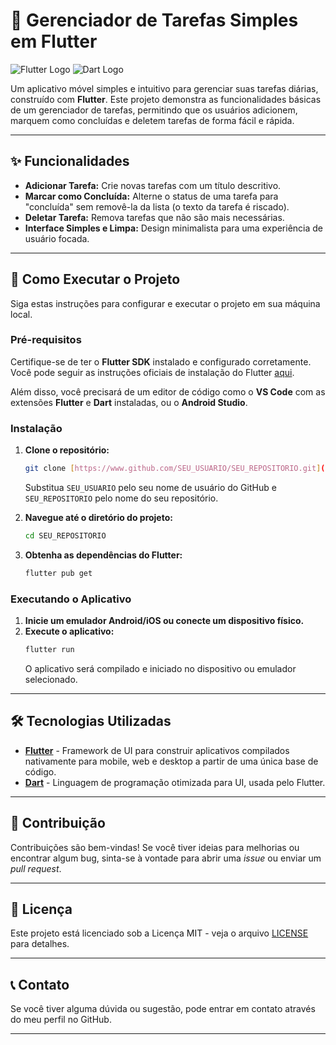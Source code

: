 # 📝 Gerenciador de Tarefas Simples em Flutter  
   
![Flutter Logo](https://img.shields.io/badge/Flutter-02569B?style=for-the-badge&logo=flutter&logoColor=white)
![Dart Logo](https://img.shields.io/badge/Dart-0175C2?style=for-the-badge&logo=dart&logoColor=white)

Um aplicativo móvel simples e intuitivo para gerenciar suas tarefas diárias, construído com **Flutter**. Este projeto demonstra as funcionalidades básicas de um gerenciador de tarefas, permitindo que os usuários adicionem, marquem como concluídas e deletem tarefas de forma fácil e rápida.

---

## ✨ Funcionalidades

* **Adicionar Tarefa:** Crie novas tarefas com um título descritivo.
* **Marcar como Concluída:** Alterne o status de uma tarefa para "concluída" sem removê-la da lista (o texto da tarefa é riscado).
* **Deletar Tarefa:** Remova tarefas que não são mais necessárias.
* **Interface Simples e Limpa:** Design minimalista para uma experiência de usuário focada.

---

## 🚀 Como Executar o Projeto

Siga estas instruções para configurar e executar o projeto em sua máquina local.

### Pré-requisitos

Certifique-se de ter o **Flutter SDK** instalado e configurado corretamente. Você pode seguir as instruções oficiais de instalação do Flutter [aqui](https://flutter.dev/docs/get-started/install).

Além disso, você precisará de um editor de código como o **VS Code** com as extensões **Flutter** e **Dart** instaladas, ou o **Android Studio**.

### Instalação

1.  **Clone o repositório:**
    ```bash
    git clone [https://www.github.com/SEU_USUARIO/SEU_REPOSITORIO.git](https://www.github.com/SEU_USUARIO/SEU_REPOSITORIO.git)
    ```
    Substitua `SEU_USUARIO` pelo seu nome de usuário do GitHub e `SEU_REPOSITORIO` pelo nome do seu repositório.

2.  **Navegue até o diretório do projeto:**
    ```bash
    cd SEU_REPOSITORIO
    ```

3.  **Obtenha as dependências do Flutter:**
    ```bash
    flutter pub get
    ```

### Executando o Aplicativo

1.  **Inicie um emulador Android/iOS ou conecte um dispositivo físico.**
2.  **Execute o aplicativo:**
    ```bash
    flutter run
    ```
    O aplicativo será compilado e iniciado no dispositivo ou emulador selecionado.

---

## 🛠️ Tecnologias Utilizadas

* **[Flutter](https://flutter.dev/)** - Framework de UI para construir aplicativos compilados nativamente para mobile, web e desktop a partir de uma única base de código.
* **[Dart](https://dart.dev/)** - Linguagem de programação otimizada para UI, usada pelo Flutter.

---

## 🤝 Contribuição

Contribuições são bem-vindas! Se você tiver ideias para melhorias ou encontrar algum bug, sinta-se à vontade para abrir uma *issue* ou enviar um *pull request*.

---

## 📜 Licença

Este projeto está licenciado sob a Licença MIT - veja o arquivo [LICENSE](LICENSE) para detalhes.

---

## 📞 Contato

Se você tiver alguma dúvida ou sugestão, pode entrar em contato através do meu perfil no GitHub.

---
